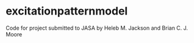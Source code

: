 excitationpatternmodel
======================

Code for project submitted to JASA by Heleb M. Jackson and Brian C. J. Moore
